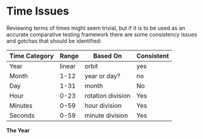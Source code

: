 # Time Issues

Reviewing terms of times might seem trivial, but if it is to be used as an accurate comparative testing framework there are some consistency issues and gotchas that should be identified:

| Time Category | Range  | Based On          | Consistent |
| ------------- | ------ | ----------------- | ---------- |
| Year          | linear | orbit             | yes        |
| Month         | 1-12   | year or day?      | no         |
| Day           | 1-31   | month             | No         |
| Hour          | 0-23   | rotation division | Yes        |
| Minutes       | 0-59   | hour division     | Yes        |
| Seconds       | 0-59   | minute division   | Yes        |

**The Year**

